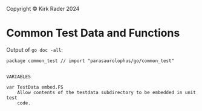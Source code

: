 Copyright &copy; Kirk Rader 2024

# Common Test Data and Functions

Output of `go doc -all`:

```
package common_test // import "parasaurolophus/go/common_test"


VARIABLES

var TestData embed.FS
    Allow contents of the testdata subdirectory to be embedded in unit test
    code.
```
